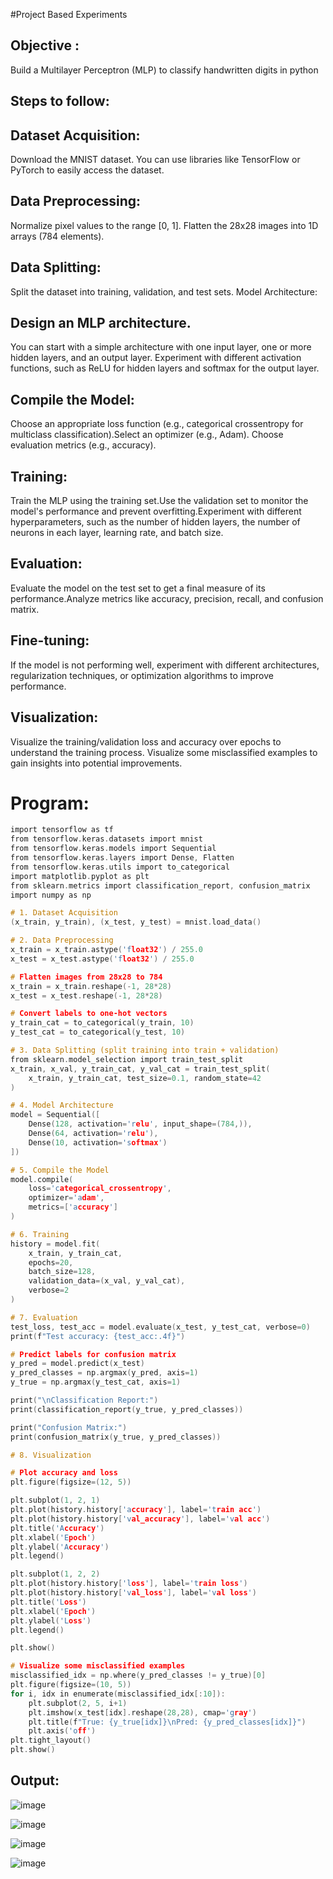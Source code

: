 #Project Based Experiments
## Objective :
 Build a Multilayer Perceptron (MLP) to classify handwritten digits in python
## Steps to follow:
## Dataset Acquisition:
Download the MNIST dataset. You can use libraries like TensorFlow or PyTorch to easily access the dataset.
## Data Preprocessing:
Normalize pixel values to the range [0, 1].
Flatten the 28x28 images into 1D arrays (784 elements).
## Data Splitting:

Split the dataset into training, validation, and test sets.
Model Architecture:
## Design an MLP architecture. 
You can start with a simple architecture with one input layer, one or more hidden layers, and an output layer.
Experiment with different activation functions, such as ReLU for hidden layers and softmax for the output layer.
## Compile the Model:
Choose an appropriate loss function (e.g., categorical crossentropy for multiclass classification).Select an optimizer (e.g., Adam).
Choose evaluation metrics (e.g., accuracy).
## Training:
Train the MLP using the training set.Use the validation set to monitor the model's performance and prevent overfitting.Experiment with different hyperparameters, such as the number of hidden layers, the number of neurons in each layer, learning rate, and batch size.
## Evaluation:

Evaluate the model on the test set to get a final measure of its performance.Analyze metrics like accuracy, precision, recall, and confusion matrix.
## Fine-tuning:
If the model is not performing well, experiment with different architectures, regularization techniques, or optimization algorithms to improve performance.
## Visualization:
Visualize the training/validation loss and accuracy over epochs to understand the training process. Visualize some misclassified examples to gain insights into potential improvements.

# Program:
```C
import tensorflow as tf
from tensorflow.keras.datasets import mnist
from tensorflow.keras.models import Sequential
from tensorflow.keras.layers import Dense, Flatten
from tensorflow.keras.utils import to_categorical
import matplotlib.pyplot as plt
from sklearn.metrics import classification_report, confusion_matrix
import numpy as np

# 1. Dataset Acquisition
(x_train, y_train), (x_test, y_test) = mnist.load_data()

# 2. Data Preprocessing
x_train = x_train.astype('float32') / 255.0
x_test = x_test.astype('float32') / 255.0

# Flatten images from 28x28 to 784
x_train = x_train.reshape(-1, 28*28)
x_test = x_test.reshape(-1, 28*28)

# Convert labels to one-hot vectors
y_train_cat = to_categorical(y_train, 10)
y_test_cat = to_categorical(y_test, 10)

# 3. Data Splitting (split training into train + validation)
from sklearn.model_selection import train_test_split
x_train, x_val, y_train_cat, y_val_cat = train_test_split(
    x_train, y_train_cat, test_size=0.1, random_state=42
)

# 4. Model Architecture
model = Sequential([
    Dense(128, activation='relu', input_shape=(784,)),
    Dense(64, activation='relu'),
    Dense(10, activation='softmax')
])

# 5. Compile the Model
model.compile(
    loss='categorical_crossentropy',
    optimizer='adam',
    metrics=['accuracy']
)

# 6. Training
history = model.fit(
    x_train, y_train_cat,
    epochs=20,
    batch_size=128,
    validation_data=(x_val, y_val_cat),
    verbose=2
)

# 7. Evaluation
test_loss, test_acc = model.evaluate(x_test, y_test_cat, verbose=0)
print(f"Test accuracy: {test_acc:.4f}")

# Predict labels for confusion matrix
y_pred = model.predict(x_test)
y_pred_classes = np.argmax(y_pred, axis=1)
y_true = np.argmax(y_test_cat, axis=1)

print("\nClassification Report:")
print(classification_report(y_true, y_pred_classes))

print("Confusion Matrix:")
print(confusion_matrix(y_true, y_pred_classes))

# 8. Visualization

# Plot accuracy and loss
plt.figure(figsize=(12, 5))

plt.subplot(1, 2, 1)
plt.plot(history.history['accuracy'], label='train acc')
plt.plot(history.history['val_accuracy'], label='val acc')
plt.title('Accuracy')
plt.xlabel('Epoch')
plt.ylabel('Accuracy')
plt.legend()

plt.subplot(1, 2, 2)
plt.plot(history.history['loss'], label='train loss')
plt.plot(history.history['val_loss'], label='val loss')
plt.title('Loss')
plt.xlabel('Epoch')
plt.ylabel('Loss')
plt.legend()

plt.show()

# Visualize some misclassified examples
misclassified_idx = np.where(y_pred_classes != y_true)[0]
plt.figure(figsize=(10, 5))
for i, idx in enumerate(misclassified_idx[:10]):
    plt.subplot(2, 5, i+1)
    plt.imshow(x_test[idx].reshape(28,28), cmap='gray')
    plt.title(f"True: {y_true[idx]}\nPred: {y_pred_classes[idx]}")
    plt.axis('off')
plt.tight_layout()
plt.show()

```
## Output:

![image](https://github.com/user-attachments/assets/a49b891b-432a-4b8a-a9fb-27d2075d56e8)

![image](https://github.com/user-attachments/assets/aa78eb11-401a-4317-b19f-9bae782abf89)

![image](https://github.com/user-attachments/assets/a3be3259-0853-4743-b2ef-a1e20b97034e)

![image](https://github.com/user-attachments/assets/51b8cbed-0d48-4579-8604-791fc71786eb)
